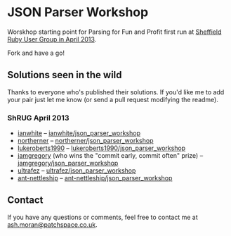 # JSON Parser Workshop

Worskhop starting point for Parsing for Fun and Profit first run at [Sheffield Ruby User Group in April 2013][shrug].

Fork and have a go!

## Solutions seen in the wild

Thanks to everyone who's published their solutions. If you'd like me to add your pair just let me know (or send a pull request modifying the readme).

### ShRUG April 2013

* [ianwhite](https://github.com/ianwhite) – [ianwhite/json\_parser\_workshop](https://github.com/ianwhite/json\_parser\_workshop)
* [northerner](https://github.com/northerner) – [northerner/json\_parser\_workshop](https://github.com/northerner/json\_parser\_workshop)
* [lukeroberts1990](https://github.com/lukeroberts1990) – [lukeroberts1990/json\_parser\_workshop](https://github.com/lukeroberts1990/json\_parser\_workshop)
* [jamgregory](https://github.com/jamgregory) (who wins the "commit early, commit often" prize) – [jamgregory/json\_parser\_workshop](https://github.com/jamgregory/json\_parser\_workshop)
* [ultrafez](https://github.com/ultrafez) – [ultrafez/json\_parser\_workshop](https://github.com/ultrafez/json\_parser\_workshop)
* [ant-nettleship](https://github.com/ant-nettleship) – [ant-nettleship/json\_parser\_workshop](https://github.com/ant-nettleship/json\_parser\_workshop)

## Contact

If you have any questions or comments, feel free to contact me at [ash.moran@patchspace.co.uk](mailto:ash.moran@patchspace.co.uk).

[shrug]: http://shrug.org/meetings/shrug-41/
